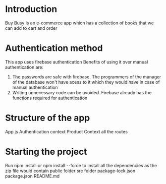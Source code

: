 # Introduction
Buy Busy is an e-commerce app which has a collection of books that we can add to cart and order

# Authentication method
This app uses firebase authentication
Benefits of using it over manual authentication are:
1. The passwords are safe with firebase. The programmers of the manager of the database won't have acess to it which they would have in   case of manual authentication
2. Writing unnecessary code can be avoided. Firebase already has the functions required for authentication

# Structure of the app
App.js
    Authentication context
        Product Context
            all the routes 

# Starting the project
Run npm install or npm install --force to install all the dependencies as the zip file would contain 
public folder
src folder
package-lock.json
package.json
README.md


